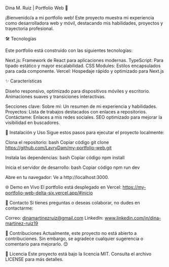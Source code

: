 Dina M. Ruiz | Portfolio Web 🌟

¡Bienvenido/a a mi portfolio web! Este proyecto muestra mi experiencia como desarrolladora web y móvil, destacando mis habilidades, proyectos y trayectoria profesional.

🛠 Tecnologías

Este portfolio está construido con las siguientes tecnologías:

Next.js: Framework de React para aplicaciones modernas.
TypeScript: Para tipado estático y mayor escalabilidad.
CSS Modules: Estilos encapsulados para cada componente.
Vercel: Hospedaje rápido y optimizado para Next.js

✨ Características

Diseño responsivo, optimizado para dispositivos móviles y escritorio.
Animaciones suaves y transiciones interactivas.

Secciones clave:
Sobre mí: Un resumen de mi experiencia y habilidades.
Proyectos: Lista de trabajos destacados con enlaces a repositorios.
Contáctame: Enlaces a mis redes sociales.
SEO optimizado para mejorar la visibilidad en buscadores.

🚀 Instalación y Uso
Sigue estos pasos para ejecutar el proyecto localmente:

Clona el repositorio:
bash
Copiar código
git clone https://github.com/LavryDam/my-portfolio-web.git

Instala las dependencias:
bash
Copiar código
npm install

Inicia el servidor de desarrollo:
bash
Copiar código
npm run dev

Abre en tu navegador:
Ve a http://localhost:3000.

🌐 Demo en Vivo
El portfolio está desplegado en Vercel: https://my-portfolio-web-delta-six.vercel.app/#inicio

📧 Contacto
Si tienes preguntas o deseas colaborar, no dudes en contactarme:

Correo: dinamartinezruiz@gmail.com
LinkedIn: www.linkedin.com/in/dina-martinez-ruiz19

🙌 Contribuciones
Actualmente, este proyecto no está abierto a contribuciones. Sin embargo, se agradece cualquier sugerencia o comentario para mejorarlo. 😊

📄 Licencia
Este proyecto está bajo la licencia MIT. Consulta el archivo LICENSE para más detalles.

